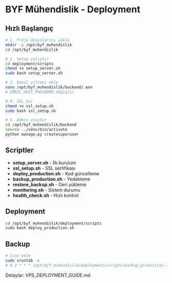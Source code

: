 # BYF Mühendislik - Deployment

## Hızlı Başlangıç

```bash
# 1. Proje dosyalarını yükle
mkdir -p /opt/byf_muhendislik
cd /opt/byf_muhendislik

# 2. Setup çalıştır
cd deployment/scripts
chmod +x setup_server.sh
sudo bash setup_server.sh

# 3. Email şifresi ekle
nano /opt/byf_muhendislik/backend/.env
# EMAIL_HOST_PASSWORD değiştir

# 4. SSL kur
chmod +x ssl_setup.sh
sudo bash ssl_setup.sh

# 5. Admin oluştur
cd /opt/byf_muhendislik/backend
source ../venv/bin/activate
python manage.py createsuperuser
```

## Scriptler

- **setup_server.sh** - İlk kurulum
- **ssl_setup.sh** - SSL sertifikası
- **deploy_production.sh** - Kod güncelleme
- **backup_production.sh** - Yedekleme
- **restore_backup.sh** - Geri yükleme
- **monitoring.sh** - Sistem durumu
- **health_check.sh** - Hızlı kontrol

## Deployment

```bash
cd /opt/byf_muhendislik/deployment/scripts
sudo bash deploy_production.sh
```

## Backup

```bash
# Cron ekle
sudo crontab -e
# 0 2 * * * /opt/byf_muhendislik/deployment/scripts/backup_production.sh
```

Detaylar: VPS_DEPLOYMENT_GUIDE.md

